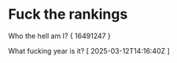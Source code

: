 # Fuck the rankings

Who the hell am I?
{ 16491247 }

What fucking year is it?
[ 2025-03-12T14:16:40Z ]
